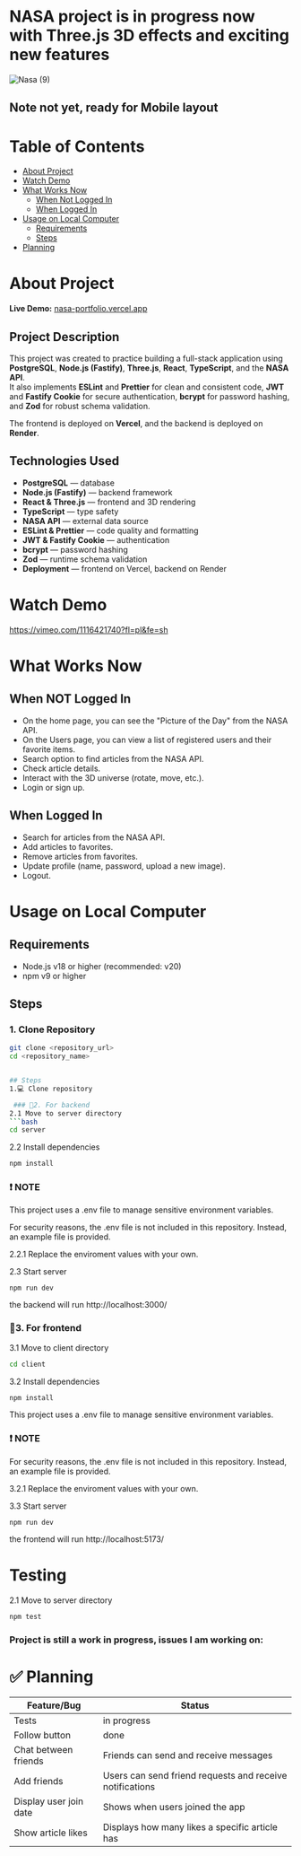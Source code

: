 # NASA project is in progress now with Three.js 3D effects and exciting new features
![Nasa (9)](https://github.com/user-attachments/assets/dfec5262-c366-4532-b14b-21cbe06eabcf)

## Note not yet, ready for Mobile layout
# Table of Contents

- [About Project](#about-project)
- [Watch Demo](#watch-demo)
- [What Works Now](#what-works-now)
  - [When Not Logged In](#when-not-logged-in)
  - [When Logged In](#when-logged-in)
- [Usage on Local Computer](#usage-on-local-computer)
  - [Requirements](#requirements)
  - [Steps](#steps)
- [Planning](#planning)

# About Project

**Live Demo:** [nasa-portfolio.vercel.app](https://nasa-portfolio.vercel.app/)

## Project Description

This project was created to practice building a full-stack application using **PostgreSQL**, **Node.js (Fastify)**, **Three.js**, **React**, **TypeScript**, and the **NASA API**.  
It also implements **ESLint** and **Prettier** for clean and consistent code, **JWT** and **Fastify Cookie** for secure authentication, **bcrypt** for password hashing, and **Zod** for robust schema validation.  

The frontend is deployed on **Vercel**, and the backend is deployed on **Render**.

## Technologies Used

- **PostgreSQL** — database
- **Node.js (Fastify)** — backend framework
- **React & Three.js** — frontend and 3D rendering
- **TypeScript** — type safety
- **NASA API** — external data source
- **ESLint & Prettier** — code quality and formatting
- **JWT & Fastify Cookie** — authentication
- **bcrypt** — password hashing
- **Zod** — runtime schema validation
- **Deployment** — frontend on Vercel, backend on Render



# Watch Demo
https://vimeo.com/1116421740?fl=pl&fe=sh


# What Works Now

## When NOT Logged In
- On the home page, you can see the "Picture of the Day" from the NASA API.
- On the Users page, you can view a list of registered users and their favorite items.
- Search option to find articles from the NASA API.
- Check article details.
- Interact with the 3D universe (rotate, move, etc.).
- Login or sign up.

## When Logged In
- Search for articles from the NASA API.
- Add articles to favorites.
- Remove articles from favorites.
- Update profile (name, password, upload a new image).
- Logout.

# Usage on Local Computer

## Requirements
- Node.js v18 or higher (recommended: v20)
- npm v9 or higher


## Steps

### 1. Clone Repository
```bash
git clone <repository_url>
cd <repository_name>


## Steps
1.💻 Clone repository

 ### 🚀2. For backend
2.1 Move to server directory
```bash
cd server
```
2.2 Install dependencies
```bash
npm install
```
### ❗ NOTE
This project uses a .env file to manage sensitive environment variables. 

For security reasons, the .env file is not included in this repository. Instead, an example file is provided.

2.2.1 Replace the enviroment values with your own.
    
2.3 Start server
```
npm run dev
```
the backend will run http://localhost:3000/

 ### 🚀3. For frontend
3.1 Move to client directory
```bash
cd client
```
3.2 Install dependencies
```bash
npm install
```
This project uses a .env file to manage sensitive environment variables. 
### ❗ NOTE
For security reasons, the .env file is not included in this repository. Instead, an example file is provided.

3.2.1 Replace the enviroment values with your own.
  
3.3 Start server
```
npm run dev
```
the frontend will run http://localhost:5173/

# Testing
2.1 Move to server directory
```bash
npm test
```

### Project is still a work in progress, issues I am working on:

# ✅ Planning

| Feature/Bug | Status |
|-------------|--------|
| Tests | in progress |
| Follow button | done |
| Chat between friends | Friends can send and receive messages |
| Add friends | Users can send friend requests and receive notifications |
| Display user join date | Shows when users joined the app |
| Show article likes | Displays how many likes a specific article has |

